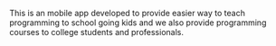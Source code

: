 This is an mobile app developed to provide easier way to teach programming to school going kids and we also provide programming courses to college students and professionals.
